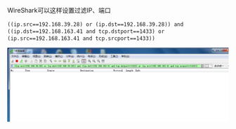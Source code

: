 WireShark可以这样设置过滤IP、端口

```
((ip.src==192.168.39.28) or (ip.dst==192.168.39.28)) and ((ip.dst==192.168.163.41 and tcp.dstport==1433) or (ip.src==192.168.163.41 and tcp.srcport==1433))
```

![image](./image/02-01.png)
